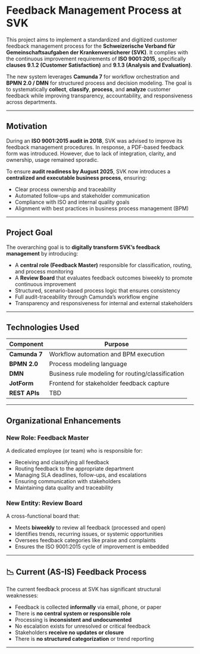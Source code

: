# Feedback Management Process at SVK


This project aims to implement a standardized and digitized customer feedback management process for the **Schweizerische Verband für Gemeinschaftsaufgaben der Krankenversicherer (SVK)**. It complies with the continuous improvement requirements of **ISO 9001:2015**, specifically **clauses 9.1.2 (Customer Satisfaction)** and **9.1.3 (Analysis and Evaluation)**.

The new system leverages **Camunda 7** for workflow orchestration and **BPMN 2.0 / DMN** for structured process and decision modeling. The goal is to systematically **collect**, **classify**, **process**, and **analyze** customer feedback while improving transparency, accountability, and responsiveness across departments.

---

## Motivation

During an **ISO 9001:2015 audit in 2018**, SVK was advised to improve its feedback management procedures. In response, a PDF-based feedback form was introduced. However, due to lack of integration, clarity, and ownership, usage remained sporadic.

To ensure **audit readiness by August 2025**, SVK now introduces a **centralized and executable business process**, ensuring:

- Clear process ownership and traceability
- Automated follow-ups and stakeholder communication
- Compliance with ISO and internal quality goals
- Alignment with best practices in business process management (BPM)

---

## Project Goal

The overarching goal is to **digitally transform SVK’s feedback management** by introducing:

- A **central role (Feedback Master)** responsible for classification, routing, and process monitoring
- A **Review Board** that evaluates feedback outcomes biweekly to promote continuous improvement
- Structured, scenario-based process logic that ensures consistency
- Full audit-traceability through Camunda’s workflow engine
- Transparency and responsiveness for internal and external stakeholders

---

## Technologies Used

| Component       | Purpose                                   |
|----------------|-------------------------------------------|
| **Camunda 7**   | Workflow automation and BPM execution     |
| **BPMN 2.0**     | Process modeling language                 |
| **DMN**         | Business rule modeling for routing/classification |
| **JotForm**     | Frontend for stakeholder feedback capture |
| **REST APIs**   | TBD |

---

## Organizational Enhancements

### New Role: Feedback Master

A dedicated employee (or team) who is responsible for:

- Receiving and classifying all feedback
- Routing feedback to the appropriate department
- Managing SLA deadlines, follow-ups, and escalations
- Ensuring communication with stakeholders
- Maintaining data quality and traceability

### New Entity: Review Board

A cross-functional board that:

- Meets **biweekly** to review all feedback (processed and open)
- Identifies trends, recurring issues, or systemic opportunities
- Oversees feedback categories like praise and complaints
- Ensures the ISO 9001:2015 cycle of improvement is embedded

---

## 📉 Current (AS-IS) Feedback Process

The current feedback process at SVK has significant structural weaknesses:

- Feedback is collected **informally** via email, phone, or paper
- There is **no central system or responsible role**
- Processing is **inconsistent and undocumented**
- No escalation exists for unresolved or critical feedback
- Stakeholders **receive no updates or closure**
- There is **no structured categorization** or trend reporting

---
